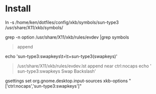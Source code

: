 Install
=======

ln -s /home/ken/dotfiles/config/xkb/symbols/sun-type3 /usr/share/X11/xkb/symbols/

grep -n option /usr/share/X11/xkb/rules/evdev |grep symbols

> append

echo 'sun-type3:swapkeys\t=\t+sun-type3(swapkeys)'

> /usr/share/X11/xkb/rules/evdev.lst
> append near ctrl:nocaps
echo '  sun-type3:swapkeys   Swap Backslash'

gsettings set org.gnome.desktop.input-sources xkb-options "['ctrl:nocaps','sun-type3:swapkeys']"
